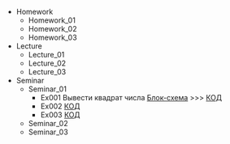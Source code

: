 - Homework
    - Homework_01
    - Homework_02
    - Homework_03
- Lecture
    - Lecture_01
    - Lecture_02
    - Lecture_03
- Seminar
    - Seminar_01
        - Ex001 
        Вывести квадрат числа [Блок-схема](Seminars/Seminar_01/Ex_001/diagram.drawio.png) >>> [КОД](Seminars/Seminar_01/Ex_001/Program.cs)
        - Ex002 [КОД](Seminars/Seminar_01/Ex_002/Program.cs)
        - Ex003 [КОД](Seminars/Seminar_01/Ex_003/Program.cs)
    - Seminar_02
    - Seminar_03